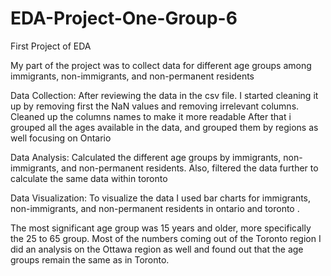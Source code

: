 # EDA-Project-One-Group-6
First Project of EDA 

My part of the project was to collect data for different age groups among immigrants, non-immigrants, and non-permanent residents

Data Collection: After reviewing the data in the csv file. I started cleaning it up by removing first the NaN values and removing irrelevant columns. Cleaned up the columns names to make it more readable 
After that i grouped all the ages available in the data, and grouped them by regions as well focusing on Ontario


Data Analysis: Calculated the different age groups by immigrants, non-immigrants, and non-permanent residents. Also, filtered the data further to calculate the same data within toronto 

Data Visualization: To visualize the data I used bar charts for immigrants, non-immigrants, and non-permanent residents in ontario and toronto
.

The most significant age group was 15 years and older, more specifically the 25 to 65 group. Most of the numbers coming out of the Toronto region 
I did an analysis on the Ottawa region as well and found out that the age groups remain the same as in Toronto. 

